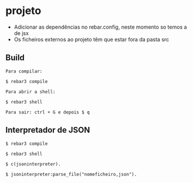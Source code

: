 projeto
=====

- Adicionar as dependências no rebar.config, neste momento so temos a de jsx
- Os ficheiros externos ao projeto têm que estar fora da pasta src

Build
-----
    Para compilar:

    $ rebar3 compile

    Para abrir a shell:

    $ rebar3 shell

    Para sair: ctrl + G e depois $ q
    

Interpretador de JSON
-----
    $ rebar3 compile
    
    $ rebar3 shell
    
    $ c(jsoninterpreter).
    
    $ jsoninterpreter:parse_file("nomeficheiro,json").
